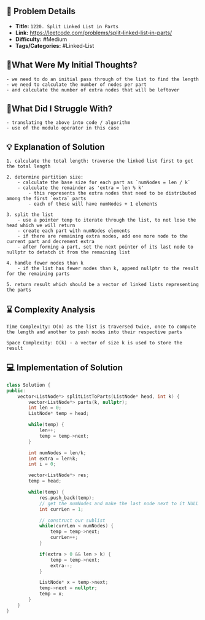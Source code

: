 ## 📝 Problem Details

- **Title:** `1220. Split Linked List in Parts`
- **Link:** https://leetcode.com/problems/split-linked-list-in-parts/
- **Difficulty:** #Medium 
- **Tags/Categories:** #Linked-List 

## 💭What Were My Initial Thoughts?

```
- we need to do an initial pass through of the list to find the length
- we need to calculate the number of nodes per part
- and calculate the number of extra nodes that will be leftover
```

## 🤔What Did I Struggle With?

```
- translating the above into code / algorithm
- use of the modulo operator in this case
```

## 💡 Explanation of Solution

```
1. calculate the total length: traverse the linked list first to get the total length

2. determine partition size:
	- calculate the base size for each part as `numNodes = len / k`
	- calculate the remainder as 'extra = len % k'
		- this represents the extra nodes that need to be distributed among the first `extra` parts
		- each of these will have numNodes + 1 elements

3. split the list
	- use a pointer temp to iterate through the list, to not lose the head which we will return 
	- create each part with numNodes elements
	- if there are remaining extra nodes, add one more node to the current part and decrement extra
	- after forming a part, set the next pointer of its last node to nullptr to detatch it from the remaining list

4. handle fewer nodes than k
	- if the list has fewer nodes than k, append nullptr to the result for the remaining parts

5. return result which should be a vector of linked lists representing the parts
```

## ⌛ Complexity Analysis

```
Time Complexity: O(n) as the list is traversed twice, once to compute the length and another to push nodes into their respective parts

Space Complexity: O(k) - a vector of size k is used to store the result
```

## 💻 Implementation of Solution

```cpp
class Solution {
public:
	vector<ListNode*> splitListToParts(ListNode* head, int k) {
		vector<ListNode*> parts(k, nullptr);
		int len = 0;
		ListNode* temp = head;

		while(temp) {
			len++;
			temp = temp->next;
		}

		int numNodes = len/k;
		int extra = len%k;
		int i = 0;

		vector<ListNode*> res;
		temp = head;

		while(temp) {
			res.push_back(temp);
			// get the numNodes and make the last node next to it NULL
			int currLen = 1;

			// construct our sublist
			while(currLen < numNodes) {
				temp = temp->next;
				currLen++;
			}

			if(extra > 0 && len > k) {
				temp = temp->next;
				extra--;
			}

			ListNode* x = temp->next;
			temp->next = nullptr;
			temp = x;
		}
	}
}
```